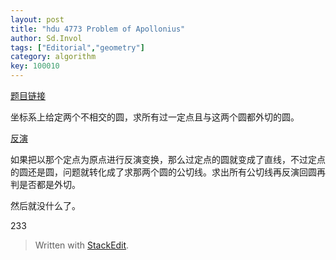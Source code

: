 ```yaml
---
layout: post
title: "hdu 4773 Problem of Apollonius"
author: Sd.Invol
tags: ["Editorial","geometry"]
category: algorithm
key: 100010
---
```


[题目链接](http://acm.hdu.edu.cn/showproblem.php?pid=4773)

坐标系上给定两个不相交的圆，求所有过一定点且与这两个圆都外切的圆。

[反演](http://zh.wikipedia.org/wiki/%E5%8F%8D%E6%BC%94)

如果把以那个定点为原点进行反演变换，那么过定点的圆就变成了直线，不过定点的圆还是圆，问题就转化成了求那两个圆的公切线。求出所有公切线再反演回圆再判是否都是外切。

然后就没什么了。

233

> Written with [StackEdit](https://stackedit.io/).
